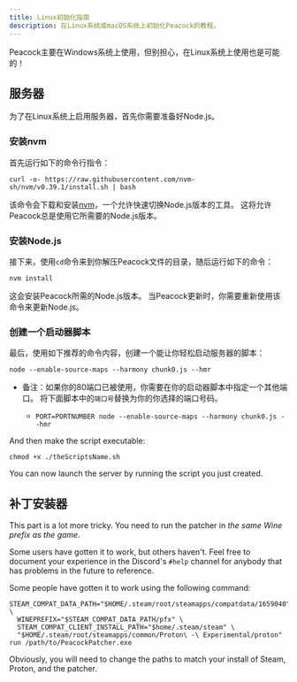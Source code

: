 ```yaml
---
title: Linux初始化指南
description: 在Linux系统或macOS系统上初始化Peacock的教程。
---
```


Peacock主要在Windows系统上使用，但别担心，在Linux系统上使用也是可能的！

## 服务器

为了在Linux系统上启用服务器，首先你需要准备好Node.js。

### 安装nvm

首先运行如下的命令行指令：

```shell
curl -o- https://raw.githubusercontent.com/nvm-sh/nvm/v0.39.1/install.sh | bash
```

该命令会下载和安装[nvm](https://nvm.sh)，一个允许快速切换Node.js版本的工具。 这将允许Peacock总是使用它所需要的Node.js版本。

### 安装Node.js

接下来，使用`cd`命令来到你解压Peacock文件的目录，随后运行如下的命令：

```shell
nvm install
```

这会安装Peacock所需的Node.js版本。 当Peacock更新时，你需要重新使用该命令来更新Node.js。

### 创建一个启动器脚本

最后，使用如下推荐的命令内容，创建一个能让你轻松启动服务器的脚本：

```shell
node --enable-source-maps --harmony chunk0.js --hmr
```

-   备注：如果你的80端口已被使用，你需要在你的启动器脚本中指定一个其他端口。 将下面脚本中的`端口号`替换为你的你选择的端口号码。

    -   `PORT=PORTNUMBER node --enable-source-maps --harmony chunk0.js --hmr`

And then make the script executable:

```shell
chmod +x ./theScriptsName.sh
```

You can now launch the server by running the script you just created.

## 补丁安装器

This part is a lot more tricky. You need to run the patcher in _the same Wine prefix as the game_.

Some users have gotten it to work, but others haven't. Feel free to document your experience in the Discord's `#help` channel for anybody that has problems in the future to reference.

Some people have gotten it to work using the following command:

```shell
STEAM_COMPAT_DATA_PATH="$HOME/.steam/root/steamapps/compatdata/1659040" \
  WINEPREFIX="$STEAM_COMPAT_DATA_PATH/pfx" \
  STEAM_COMPAT_CLIENT_INSTALL_PATH="$home/.steam/steam" \
  "$HOME/.steam/root/steamapps/common/Proton\ -\ Experimental/proton" run /path/to/PeacockPatcher.exe
```

Obviously, you will need to change the paths to match your install of Steam, Proton, and the patcher.
